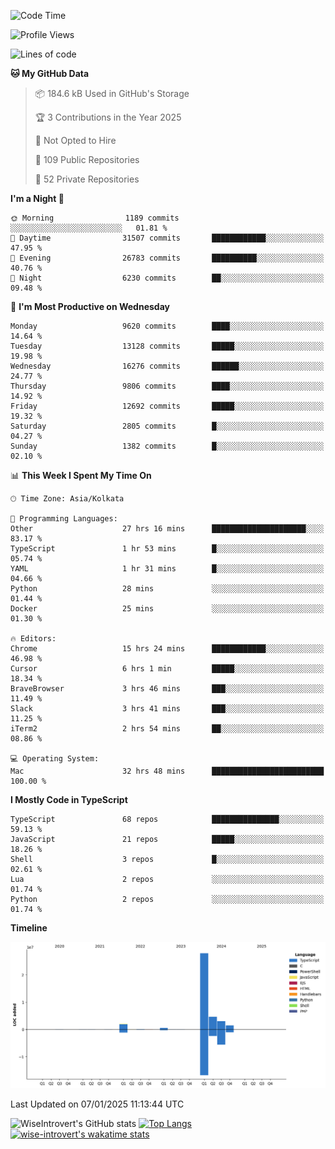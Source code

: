 <!--START_SECTION:waka-->
![Code Time](http://img.shields.io/badge/Code%20Time-2%2C083%20hrs%2044%20mins-blue)

![Profile Views](http://img.shields.io/badge/Profile%20Views-0-blue)

![Lines of code](https://img.shields.io/badge/From%20Hello%20World%20I%27ve%20Written-40.0%20million%20lines%20of%20code-blue)

**🐱 My GitHub Data** 

> 📦 184.6 kB Used in GitHub's Storage 
 > 
> 🏆 3 Contributions in the Year 2025
 > 
> 🚫 Not Opted to Hire
 > 
> 📜 109 Public Repositories 
 > 
> 🔑 52 Private Repositories 
 > 
**I'm a Night 🦉** 

```text
🌞 Morning                1189 commits        ░░░░░░░░░░░░░░░░░░░░░░░░░   01.81 % 
🌆 Daytime                31507 commits       ████████████░░░░░░░░░░░░░   47.95 % 
🌃 Evening                26783 commits       ██████████░░░░░░░░░░░░░░░   40.76 % 
🌙 Night                  6230 commits        ██░░░░░░░░░░░░░░░░░░░░░░░   09.48 % 
```
📅 **I'm Most Productive on Wednesday** 

```text
Monday                   9620 commits        ████░░░░░░░░░░░░░░░░░░░░░   14.64 % 
Tuesday                  13128 commits       █████░░░░░░░░░░░░░░░░░░░░   19.98 % 
Wednesday                16276 commits       ██████░░░░░░░░░░░░░░░░░░░   24.77 % 
Thursday                 9806 commits        ████░░░░░░░░░░░░░░░░░░░░░   14.92 % 
Friday                   12692 commits       █████░░░░░░░░░░░░░░░░░░░░   19.32 % 
Saturday                 2805 commits        █░░░░░░░░░░░░░░░░░░░░░░░░   04.27 % 
Sunday                   1382 commits        █░░░░░░░░░░░░░░░░░░░░░░░░   02.10 % 
```


📊 **This Week I Spent My Time On** 

```text
🕑︎ Time Zone: Asia/Kolkata

💬 Programming Languages: 
Other                    27 hrs 16 mins      █████████████████████░░░░   83.17 % 
TypeScript               1 hr 53 mins        █░░░░░░░░░░░░░░░░░░░░░░░░   05.74 % 
YAML                     1 hr 31 mins        █░░░░░░░░░░░░░░░░░░░░░░░░   04.66 % 
Python                   28 mins             ░░░░░░░░░░░░░░░░░░░░░░░░░   01.44 % 
Docker                   25 mins             ░░░░░░░░░░░░░░░░░░░░░░░░░   01.30 % 

🔥 Editors: 
Chrome                   15 hrs 24 mins      ████████████░░░░░░░░░░░░░   46.98 % 
Cursor                   6 hrs 1 min         █████░░░░░░░░░░░░░░░░░░░░   18.34 % 
BraveBrowser             3 hrs 46 mins       ███░░░░░░░░░░░░░░░░░░░░░░   11.49 % 
Slack                    3 hrs 41 mins       ███░░░░░░░░░░░░░░░░░░░░░░   11.25 % 
iTerm2                   2 hrs 54 mins       ██░░░░░░░░░░░░░░░░░░░░░░░   08.86 % 

💻 Operating System: 
Mac                      32 hrs 48 mins      █████████████████████████   100.00 % 
```

**I Mostly Code in TypeScript** 

```text
TypeScript               68 repos            ███████████████░░░░░░░░░░   59.13 % 
JavaScript               21 repos            █████░░░░░░░░░░░░░░░░░░░░   18.26 % 
Shell                    3 repos             █░░░░░░░░░░░░░░░░░░░░░░░░   02.61 % 
Lua                      2 repos             ░░░░░░░░░░░░░░░░░░░░░░░░░   01.74 % 
Python                   2 repos             ░░░░░░░░░░░░░░░░░░░░░░░░░   01.74 % 
```



**Timeline**

![Lines of Code chart](https://raw.githubusercontent.com/wise-introvert/wise-introvert/master/assets/bar_graph.png)


 Last Updated on 07/01/2025 11:13:44 UTC
<!--END_SECTION:waka-->

![WiseIntrovert's GitHub stats](https://github-readme-stats.vercel.app/api?username=wise-introvert&count_private=true&show_icons=true)
[![Top Langs](https://github-readme-stats.vercel.app/api/top-langs/?username=wise-introvert&langs_count=10)](https://github.com/anuraghazra/github-readme-stats)
[![wise-introvert's wakatime stats](https://github-readme-stats.vercel.app/api/wakatime?username=wiseintrovert)](https://github.com/anuraghazra/github-readme-stats)
